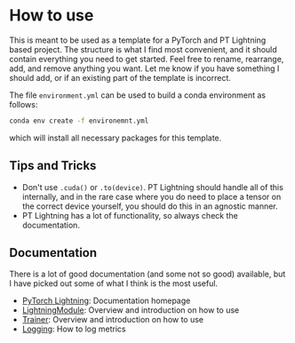 # How to use
This is meant to be used as a template for a PyTorch and PT Lightning based project. The structure is what I find most convenient, and it should contain everything you need to get started. Feel free to rename, rearrange, add, and remove anything you want. Let me know if you have something I should add, or if an existing part of the template is incorrect.

The file `environment.yml` can be used to build a conda environment as follows:
```bash
conda env create -f environemnt.yml
```
which will install all necessary packages for this template.

## Tips and Tricks
- Don't use ```.cuda()``` or ```.to(device)```. PT Lightning should handle all of this internally, and in the rare case where you do need to place a tensor on the correct device yourself, you should do this in an agnostic manner.
- PT Lightning has a lot of functionality, so always check the documentation.

## Documentation
There is a lot of good documentation (and some not so good) available, but I have picked out some of what I think is the most useful.

- [PyTorch Lightning](https://pytorch-lightning.readthedocs.io/en/stable/): Documentation homepage
- [LightningModule](https://pytorch-lightning.readthedocs.io/en/stable/api/pytorch_lightning.core.LightningModule.html?highlight=LightningModule): Overview and introduction on how to use
- [Trainer](https://pytorch-lightning.readthedocs.io/en/latest/common/trainer.html): Overview and introduction on how to use
- [Logging](https://pytorch-lightning.readthedocs.io/en/stable/extensions/logging.html): How to log metrics
